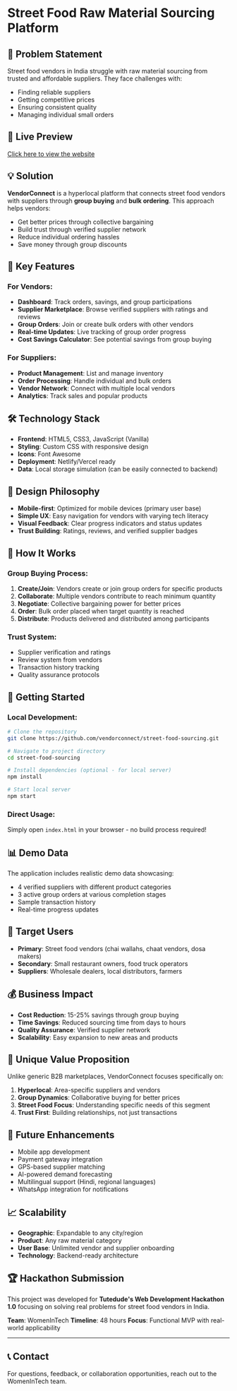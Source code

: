 # Street Food Raw Material Sourcing Platform

## 🎯 Problem Statement
Street food vendors in India struggle with raw material sourcing from trusted and affordable suppliers. They face challenges with:
- Finding reliable suppliers
- Getting competitive prices
- Ensuring consistent quality
- Managing individual small orders

## 🔗 Live Preview  
[Click here to view the website]()


## 💡 Solution
**VendorConnect** is a hyperlocal platform that connects street food vendors with suppliers through **group buying** and **bulk ordering**. This approach helps vendors:
- Get better prices through collective bargaining
- Build trust through verified supplier network
- Reduce individual ordering hassles
- Save money through group discounts

## 🚀 Key Features

### For Vendors:
- **Dashboard**: Track orders, savings, and group participations
- **Supplier Marketplace**: Browse verified suppliers with ratings and reviews
- **Group Orders**: Join or create bulk orders with other vendors
- **Real-time Updates**: Live tracking of group order progress
- **Cost Savings Calculator**: See potential savings from group buying

### For Suppliers:
- **Product Management**: List and manage inventory
- **Order Processing**: Handle individual and bulk orders
- **Vendor Network**: Connect with multiple local vendors
- **Analytics**: Track sales and popular products

## 🛠 Technology Stack
- **Frontend**: HTML5, CSS3, JavaScript (Vanilla)
- **Styling**: Custom CSS with responsive design
- **Icons**: Font Awesome
- **Deployment**: Netlify/Vercel ready
- **Data**: Local storage simulation (can be easily connected to backend)

## 🎨 Design Philosophy
- **Mobile-first**: Optimized for mobile devices (primary user base)
- **Simple UX**: Easy navigation for vendors with varying tech literacy
- **Visual Feedback**: Clear progress indicators and status updates
- **Trust Building**: Ratings, reviews, and verified supplier badges

## 📱 How It Works

### Group Buying Process:
1. **Create/Join**: Vendors create or join group orders for specific products
2. **Collaborate**: Multiple vendors contribute to reach minimum quantity
3. **Negotiate**: Collective bargaining power for better prices
4. **Order**: Bulk order placed when target quantity is reached
5. **Distribute**: Products delivered and distributed among participants

### Trust System:
- Supplier verification and ratings
- Review system from vendors
- Transaction history tracking
- Quality assurance protocols

## 🚀 Getting Started

### Local Development:
```bash
# Clone the repository
git clone https://github.com/vendorconnect/street-food-sourcing.git

# Navigate to project directory
cd street-food-sourcing

# Install dependencies (optional - for local server)
npm install

# Start local server
npm start
```

### Direct Usage:
Simply open `index.html` in your browser - no build process required!

## 📊 Demo Data
The application includes realistic demo data showcasing:
- 4 verified suppliers with different product categories
- 3 active group orders at various completion stages
- Sample transaction history
- Real-time progress updates

## 🎯 Target Users
- **Primary**: Street food vendors (chai wallahs, chaat vendors, dosa makers)
- **Secondary**: Small restaurant owners, food truck operators
- **Suppliers**: Wholesale dealers, local distributors, farmers

## 💰 Business Impact
- **Cost Reduction**: 15-25% savings through group buying
- **Time Savings**: Reduced sourcing time from days to hours
- **Quality Assurance**: Verified supplier network
- **Scalability**: Easy expansion to new areas and products

## 🌟 Unique Value Proposition
Unlike generic B2B marketplaces, VendorConnect focuses specifically on:
1. **Hyperlocal**: Area-specific suppliers and vendors
2. **Group Dynamics**: Collaborative buying for better prices
3. **Street Food Focus**: Understanding specific needs of this segment
4. **Trust First**: Building relationships, not just transactions

## 🚀 Future Enhancements
- Mobile app development
- Payment gateway integration
- GPS-based supplier matching
- AI-powered demand forecasting
- Multilingual support (Hindi, regional languages)
- WhatsApp integration for notifications

## 📈 Scalability
- **Geographic**: Expandable to any city/region
- **Product**: Any raw material category
- **User Base**: Unlimited vendor and supplier onboarding
- **Technology**: Backend-ready architecture

## 🏆 Hackathon Submission
This project was developed for **Tutedude's Web Development Hackathon 1.0** focusing on solving real problems for street food vendors in India.

**Team**: WomenInTech
**Timeline**: 48 hours
**Focus**: Functional MVP with real-world applicability

---

## 📞 Contact
For questions, feedback, or collaboration opportunities, reach out to the WomenInTech team.
